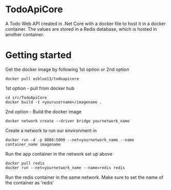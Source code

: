 # TodoApiCore

A Todo Web API created in .Net Core with a docker file to host it in a docker container. 
The values are stored in a Redis database, which is hosted in another container.


# Getting started

Get the docker image by following 1st option or 2nd option

    docker pull osblue13/todoapicore
1st option - pull from docker hub    

    cd src/TodoApiCore    
    docker build -t <yourusername>/imagename .
2nd option - Build the docker image

    docker network create --driver bridge yournetwork_name
Create a network to run our environment in

    docker run -d -p 8080:5000 --net=yournetwork_name --name container_name imagename
Run the app container in the network set up above

    docker pull redis
    docker run --net=yournetwork_name --name=redis redis
Run the redis container in the same network. Make sure to set the name of the container as 'redis'
